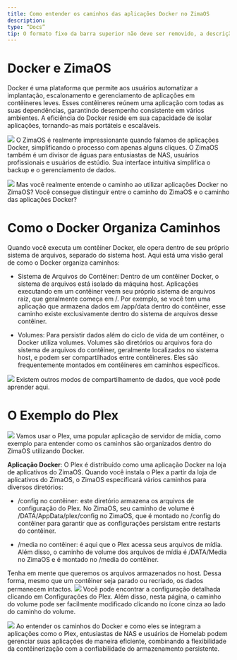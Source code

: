 ```yaml
---
title: Como entender os caminhos das aplicações Docker no ZimaOS
description:
type: “Docs”
tip: O formato fixo da barra superior não deve ser removido, a descrição é a descrição do artigo, se não preenchida, será cortada a partir do primeiro parágrafo.
---
```

# Docker e ZimaOS
Docker é uma plataforma que permite aos usuários automatizar a implantação, escalonamento e gerenciamento de aplicações em contêineres leves. Esses contêineres reúnem uma aplicação com todas as suas dependências, garantindo desempenho consistente em vários ambientes. A eficiência do Docker reside em sua capacidade de isolar aplicações, tornando-as mais portáteis e escaláveis.

![](https://manage.icewhale.io/api/static/docs/1722494286724_image.png)
O ZimaOS é realmente impressionante quando falamos de aplicações Docker, simplificando o processo com apenas alguns cliques. O ZimaOS também é um divisor de águas para entusiastas de NAS, usuários profissionais e usuários de estúdio. Sua interface intuitiva simplifica o backup e o gerenciamento de dados.

![](https://manage.icewhale.io/api/static/docs/1722494305565_image.png)
Mas você realmente entende o caminho ao utilizar aplicações Docker no ZimaOS? Você consegue distinguir entre o caminho do ZimaOS e o caminho das aplicações Docker?

# Como o Docker Organiza Caminhos
Quando você executa um contêiner Docker, ele opera dentro de seu próprio sistema de arquivos, separado do sistema host. Aqui está uma visão geral de como o Docker organiza caminhos:

- Sistema de Arquivos do Contêiner: Dentro de um contêiner Docker, o sistema de arquivos está isolado da máquina host. Aplicações executando em um contêiner veem seu próprio sistema de arquivos raiz, que geralmente começa em /. Por exemplo, se você tem uma aplicação que armazena dados em /app/data dentro do contêiner, esse caminho existe exclusivamente dentro do sistema de arquivos desse contêiner.

- Volumes: Para persistir dados além do ciclo de vida de um contêiner, o Docker utiliza volumes. Volumes são diretórios ou arquivos fora do sistema de arquivos do contêiner, geralmente localizados no sistema host, e podem ser compartilhados entre contêineres. Eles são frequentemente montados em contêineres em caminhos específicos.

![](https://manage.icewhale.io/api/static/docs/1722494354267_image.png)
Existem outros modos de compartilhamento de dados, que você pode aprender aqui.

# O Exemplo do Plex
![](https://manage.icewhale.io/api/static/docs/1722494383898_image.png)
Vamos usar o Plex, uma popular aplicação de servidor de mídia, como exemplo para entender como os caminhos são organizados dentro do ZimaOS utilizando Docker.

**Aplicação Docker**: O Plex é distribuído como uma aplicação Docker na loja de aplicativos do ZimaOS. Quando você instala o Plex a partir da loja de aplicativos do ZimaOS, o ZimaOS especificará vários caminhos para diversos diretórios:

- /config no contêiner: este diretório armazena os arquivos de configuração do Plex. No ZimaOS, seu caminho de volume é /DATA/AppData/plex/config no ZimaOS, que é montado no /config do contêiner para garantir que as configurações persistam entre restarts do contêiner.

- /media no contêiner: é aqui que o Plex acessa seus arquivos de mídia. Além disso, o caminho de volume dos arquivos de mídia é /DATA/Media no ZimaOS e é montado no /media do contêiner.

Tenha em mente que queremos os arquivos armazenados no host. Dessa forma, mesmo que um contêiner seja parado ou recriado, os dados permanecem intactos.
![](https://manage.icewhale.io/api/static/docs/1722494441184_image.png)
Você pode encontrar a configuração detalhada clicando em Configurações do Plex. Além disso, nesta página, o caminho do volume pode ser facilmente modificado clicando no ícone cinza ao lado do caminho do volume.

![](https://manage.icewhale.io/api/static/docs/1722494459333_image.png)
Ao entender os caminhos do Docker e como eles se integram a aplicações como o Plex, entusiastas de NAS e usuários de Homelab podem gerenciar suas aplicações de maneira eficiente, combinando a flexibilidade da contêinerização com a confiabilidade do armazenamento persistente.